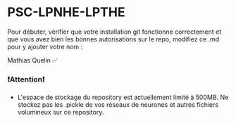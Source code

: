 # PSC-LPNHE-LPTHE

Pour débuter, vérifier que votre installation git fonctionne correctement et que vous avez bien les bonnes autorisations sur le repo, modifiez ce .md pour y ajouter votre nom :

Mathias Quelin ✅

### ❗Attention❗

- L'espace de stockage du repository est actuellement limité à 500MB. Ne stockez pas les .pickle de vos réseaux de neurones et autres fichiers volumineux sur ce repository.